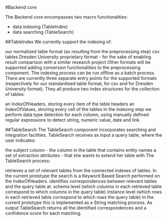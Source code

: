 #Backend core 

The Backend core encompasses two macro functionalities:
- data indexing (TableIndex)
- data searching (TableSearch)

##TableIndex
We currently support the indexing of:

our normalized table format (as resulting from the preprocessing step)
csv tables
Dresden University proprietary format - for the sake of enabling result comparison with a similar research project
Other formats will be supported adding conversion functionalities to the preprocessing component. The indexing process can be run offline as a batch process. There are currently three separate entry points for the supported formats (respectively for our standardised table format, for csv and for Dresden University format). 
They all produce two index structures for the collection of tables:

an IndexOfHeaders, storing every item of the table headers
an IndexOfValues, stroring every cell of the tables
In the indexing step we perform data type detection for each column, using manually defined regular expressions to detect string, numeric value, date and link. 

##TableSearch
The TableSearch component incorporates searching and integration facilities. TableSearch receives as input a query table, where the user indicates:

the subject column - the column in the table that contains entity names
a set of extraction attributes - that she wants to extend her table with
The TableSearch process:

retrieves a set of relevant tables from the connected indexes of tables. 
In the current prototype the search is a Keyword Based Search performed on the IndexOfHeaders.
identifies correspondences between relevant tables and the query table at:
schema level (which columns in each retrieved table correspond to which columns in the query table)
instance level (which rows in each retrieved table correspond to which rows the query table)
In the current prototype this is implemented as a String matching process.
As output TableSearch returns all the identified correspondences and a confidence score for each matching.

